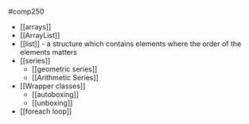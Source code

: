 #comp250 
- [[arrays]]
- [[ArrayList]]
- [[list]] - a structure which contains elements where the order of the elements matters
- [[series]]
	- [[geometric series]]
	- [[Arithmetic Series]]
- [[Wrapper classes]]
	- [[autoboxing]]
	- [[unboxing]]
- [[foreach loop]]
